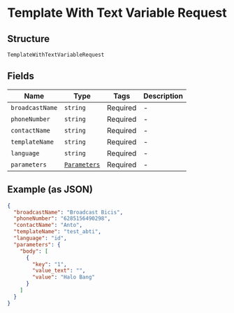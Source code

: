 
# Template With Text Variable Request

## Structure

`TemplateWithTextVariableRequest`

## Fields

| Name | Type | Tags | Description |
|  --- | --- | --- | --- |
| `broadcastName` | `string` | Required | - |
| `phoneNumber` | `string` | Required | - |
| `contactName` | `string` | Required | - |
| `templateName` | `string` | Required | - |
| `language` | `string` | Required | - |
| `parameters` | [`Parameters`](../../doc/models/parameters.md) | Required | - |

## Example (as JSON)

```json
{
  "broadcastName": "Broadcast Bicis",
  "phoneNumber": "6285156490298",
  "contactName": "Anto",
  "templateName": "test_abti",
  "language": "id",
  "parameters": {
    "body": [
      {
        "key": "1",
        "value_text": "",
        "value": "Halo Bang"
      }
    ]
  }
}
```

